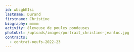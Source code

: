 ```yaml
---
id: wbcgbKIsi
lastname: Durand
firstname: Christine
biography: mmmm
activity: éleveuse de poules pondeuses
photoUrl: /uploads/images/portrait_christine-jeanluc.jpg
contracts:
  - contrat-oeufs-2022-23
---
```

